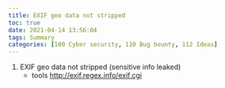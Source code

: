 ```yaml
---
title: EXIF geo data not stripped
toc: true
date: 2021-04-14 13:56:04
tags: Summary
categories: [100 Cyber security, 110 Bug bounty, 112 Ideas]
---
```


1. EXIF geo data not stripped (sensitive info leaked)
    * tools
      http://exif.regex.info/exif.cgi

